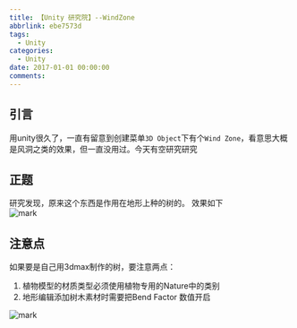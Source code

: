 ```yaml
---
title: 【Unity 研究院】--WindZone
abbrlink: ebe7573d
tags:
  - Unity
categories:
  - Unity
date: 2017-01-01 00:00:00
comments:
---
```

## 引言  
 用unity很久了，一直有留意到创建菜单`3D Object`下有个`Wind Zone`，看意思大概是风洞之类的效果，但一直没用过。今天有空研究研究<!-- more -->

## 正题

 研究发现，原来这个东西是作用在地形上种的树的。
 效果如下  
 ![mark](http://p3goxj4ar.bkt.clouddn.com/blog/180617/EJ2J9BFgbi.gif?imageView2/0/q/75|watermark/2/text/bXJzb29uZy5jb20=/font/5qW35L2T/fontsize/600/fill/IzAwMDAwMA==/dissolve/100/gravity/SouthEast/dx/10/dy/10
)

 ## 注意点  

如果要是自己用3dmax制作的树，要注意两点：
1. 植物模型的材质类型必须使用植物专用的Nature中的类别
2. 地形编辑添加树木素材时需要把Bend Factor 数值开启  

![mark](http://p3goxj4ar.bkt.clouddn.com/blog/180617/KKm2jAjhaA.png?imageView2/0/q/75|watermark/2/text/bXJzb29uZy5jb20=/font/5qW35L2T/fontsize/600/fill/IzAwMDAwMA==/dissolve/100/gravity/SouthEast/dx/10/dy/10
)